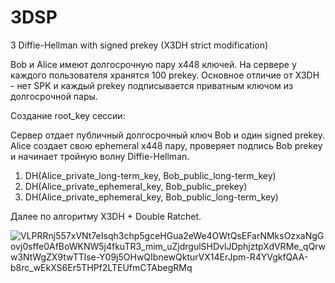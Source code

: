 # 3DSP
3 Diffie-Hellman with signed prekey (X3DH strict modification)


Bob и Alice имеют долгосрочную пару x448 ключей. На сервере у каждого пользователя хранятся 100 prekey. Основное отличие от X3DH - нет SPK и каждый prekey подписывается приватным ключом из долгосрочной пары.

Создание root_key сессии:

Сервер отдает публичный долгосрочный ключ Bob и один signed prekey. Alice создает свою ephemeral x448 пару, проверяет подпись Bob prekey и начинает тройную волну Diffie-Hellman.

1. DH(Alice_private_long-term_key, Bob_public_long-term_key)
2. DH(Alice_private_ephemeral_key, Bob_public_prekey)
3. DH(Alice_private_ephemeral_key, Bob_public_long-term_key)

Далее по алгоритму X3DH + Double Ratchet.

![VLPRRnj557xVNt7eIsqh3chp5gceHGua2eWe4OWtQsEFarNMksOzxaNgGovj0sffe0AfBoWKNW5j4fkuTR3_mim_uZjdrgulSHDvlJDphjztpXdVRMe_qQrww3NtWgZX9twTTlse-Y09j5OHwQIbnewQkturVX14ErJpm-R4YVgkfQAA-b8rc_wEkXS6Er5THPf2LTEUfmCTAbegRMq](https://github.com/user-attachments/assets/8d0d5c2a-9ed2-4076-b998-1188eec4f6c5)
